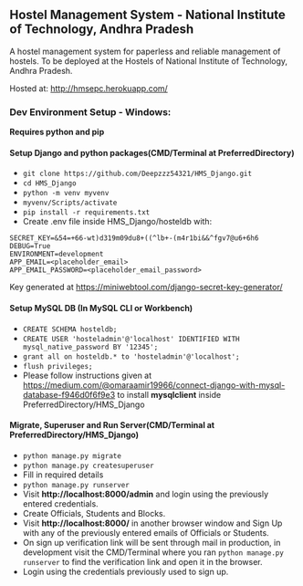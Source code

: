 ## Hostel Management System - National Institute of Technology, Andhra Pradesh

A hostel management system for paperless and reliable management of hostels. To be deployed at the Hostels of National Institute of Technology, Andhra Pradesh.

Hosted at: http://hmsepc.herokuapp.com/

### Dev Environment Setup - Windows: 

**Requires python and pip**

#### Setup Django and python packages(CMD/Terminal at PreferredDirectory)
 - `git clone https://github.com/Deepzzz54321/HMS_Django.git`
 - `cd HMS_Django`
 - `python -m venv myvenv`
 - `myvenv/Scripts/activate`
 - `pip install -r requirements.txt`
 - Create .env file inside HMS_Django/hosteldb with:
```
SECRET_KEY=&54=+66-wt)d319m09du8+((^lb+-(m4r1bi&&^fgv7@u6+6h6
DEBUG=True
ENVIRONMENT=development
APP_EMAIL=<placeholder_email>
APP_EMAIL_PASSWORD=<placeholder_email_password>
```
Key generated at https://miniwebtool.com/django-secret-key-generator/

#### Setup MySQL DB (In MySQL CLI or Workbench)
 - `CREATE SCHEMA hosteldb;`
 - `CREATE USER 'hosteladmin'@'localhost' IDENTIFIED WITH mysql_native_password BY '12345';`
 - `grant all on hosteldb.* to 'hosteladmin'@'localhost';`
 - `flush privileges;`
 - Please follow instructions given at https://medium.com/@omaraamir19966/connect-django-with-mysql-database-f946d0f6f9e3 to install **mysqlclient** inside PreferredDirectory/HMS_Django

#### Migrate, Superuser and Run Server(CMD/Terminal at PreferredDirectory/HMS_Django)
 - `python manage.py migrate`
 - `python manage.py createsuperuser`
 - Fill in required details
 - `python manage.py runserver`
 - Visit **http://localhost:8000/admin** and login using the previously entered credentials.
 - Create Officials, Students and Blocks.
 - Visit **http://localhost:8000/** in another browser window and Sign Up with any of the previously entered emails of Officials or Students.
 - On sign up verification link will be sent through mail in production, in development visit the CMD/Terminal where you ran `python manage.py runserver` to find the verification link and open it in the browser.
 - Login using the credentials previously used to sign up.
